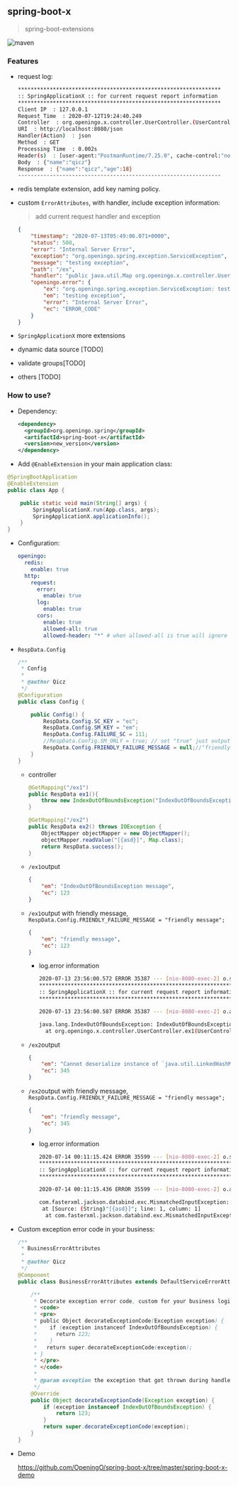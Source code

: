 ## spring-boot-x

> spring-boot-extensions

![maven](https://img.shields.io/maven-central/v/org.openingo.spring/spring-boot-x.svg)

### Features

- request log:

  ```bash
  ****************************************************************
  :: SpringApplicationX :: for current request report information 
  ****************************************************************
  Client IP  : 127.0.0.1 
  Request Time  : 2020-07-12T19:24:40.249 
  Controller  : org.openingo.x.controller.UserController.(UserController.java:1)
  URI  : http://localhost:8080/json 
  Handler(Action)  : json
  Method  : GET
  Processing Time  : 0.002s
  Header(s)  : [user-agent:"PostmanRuntime/7.25.0", cache-control:"no-cache", postman-token:"b29a0616-7e31-4150-b022-4bf3680bf771", host:"localhost:8080", accept-encoding:"gzip, deflate, br", connection:"keep-alive", content-length:"21", Content-Type:"application/json;charset=UTF-8"]
  Body  : {"name":"qicz"}
  Response  : {"name":"qicz","age":18}
  ----------------------------------------------------------------
  ```

- redis template extension, add key naming policy.

- custom `ErrorAttributes`, with handler, include exception information:

  > add current request handler and exception 

  ```json
  {
      "timestamp": "2020-07-13T05:49:06.071+0000",
      "status": 500,
      "error": "Internal Server Error",
      "exception": "org.openingo.spring.exception.ServiceException",
      "message": "testing exception",
      "path": "/ex",
      "handler": "public java.util.Map org.openingo.x.controller.UserController.ex()",
      "openingo.error": {
          "ex": "org.openingo.spring.exception.ServiceException: testing exception",
          "em": "testing exception",
          "error": "Internal Server Error",
          "ec": "ERROR_CODE"
      }
  }
  ```

- `SpringApplicationX` more extensions

- dynamic data source [TODO]

- validate groups[TODO]

- others [TODO]

### How to use?

- Dependency:

  ```xml
  <dependency>
    <groupId>org.openingo.spring</groupId>
    <artifactId>spring-boot-x</artifactId>
    <version>new_version</version>
  </dependency>
  ```

- Add `@EnableExtension` in your main application class:

```java
@SpringBootApplication
@EnableExtension
public class App {

    public static void main(String[] args) {
        SpringApplicationX.run(App.class, args);
        SpringApplicationX.applicationInfo();
    }
}
```

- Configuration:

  ```yml
  openingo:
    redis:
      enable: true
    http:
      request:
        error:
          enable: true
        log:
          enable: true
        cors:
          enable: true
          allowed-all: true
          allowed-header: "*" # when allowed-all is true will ignore
  ```

- `RespData.Config`

  ```java
  /**
   * Config
   *
   * @author Qicz
   */
  @Configuration
  public class Config {
  
      public Config() {
          RespData.Config.SC_KEY = "ec";
          RespData.Config.SM_KEY = "em";
          RespData.Config.FAILURE_SC = 111;
          //RespData.Config.SM_ONLY = true; // set "true" just output message
          RespData.Config.FRIENDLY_FAILURE_MESSAGE = null;//"friendly message";// set to "null" will using exception's message
      }
  }  
  ```

  - controller

    ```java
    @GetMapping("/ex1")
    public RespData ex1(){
        throw new IndexOutOfBoundsException("IndexOutOfBoundsException message");
    }
    
    @GetMapping("/ex2")
    public RespData ex2() throws IOException {
        ObjectMapper objectMapper = new ObjectMapper();
        objectMapper.readValue("[{asd}]", Map.class);
        return RespData.success();
    }
    ```

  - `/ex1`output

    ```json
    {
        "em": "IndexOutOfBoundsException message",
        "ec": 123
    }
    ```

  - `/ex1`output with friendly message, `RespData.Config.FRIENDLY_FAILURE_MESSAGE = "friendly message";`

    ```json
    {
        "em": "friendly message",
        "ec": 123
    }
    ```

    - log.error information

      ```bash
      2020-07-13 23:56:00.572 ERROR 35387 --- [nio-8080-exec-2] o.s.b.w.s.error.DefaultErrorAttributesX  : 
      ****************************************************************
      :: SpringApplicationX :: for current request report information 
      ****************************************************************
      
      2020-07-13 23:56:00.587 ERROR 35387 --- [nio-8080-exec-2] o.a.c.c.C.[.[.[/].[dispatcherServlet]    : Servlet.service() for servlet [dispatcherServlet] in context with path [] threw exception [Request processing failed; nested exception is java.lang.IndexOutOfBoundsException: IndexOutOfBoundsException message] with root cause
      
      java.lang.IndexOutOfBoundsException: IndexOutOfBoundsException message
      	at org.openingo.x.controller.UserController.ex1(UserController.java:97) ~[classes/:na]
      ```

  - `/ex2`output

    ```json
    {
        "em": "Cannot deserialize instance of `java.util.LinkedHashMap` out of START_ARRAY token\n at [Source: (String)\"[{asd}]\"; line: 1, column: 1]",
        "ec": 345
    }
    ```

  - `/ex2`output with friendly message, `RespData.Config.FRIENDLY_FAILURE_MESSAGE = "friendly message";`

    ```json
    {
        "em": "friendly message",
        "ec": 345
    }
    ```

    - log.error information

      ```bash
      2020-07-14 00:11:15.424 ERROR 35599 --- [nio-8080-exec-2] o.s.b.w.s.error.DefaultErrorAttributesX  : 
      ****************************************************************
      :: SpringApplicationX :: for current request report information 
      ****************************************************************
      
      2020-07-14 00:11:15.436 ERROR 35599 --- [nio-8080-exec-2] o.a.c.c.C.[.[.[/].[dispatcherServlet]    : Servlet.service() for servlet [dispatcherServlet] in context with path [] threw exception
      
      com.fasterxml.jackson.databind.exc.MismatchedInputException: Cannot deserialize instance of `java.util.LinkedHashMap` out of START_ARRAY token
       at [Source: (String)"[{asd}]"; line: 1, column: 1]
      	at com.fasterxml.jackson.databind.exc.MismatchedInputException.from(MismatchedInputException.java:63) ~[jackson-databind-2.9.9.3.jar:2.9.9.3]
      ```

- Custom exception error code in your business:

  ```java
  /**
   * BusinessErrorAttributes
   *
   * @author Qicz
   */
  @Component
  public class BusinessErrorAttributes extends DefaultServiceErrorAttributes {
  
      /**
       * Decorate exception error code, custom for your business logic.
       * <code>
       * <pre>
       * public Object decorateExceptionCode(Exception exception) {
       *    if (exception instanceof IndexOutOfBoundsException) {
       *      return 123;
       *    }
       *   return super.decorateExceptionCode(exception);
       * }
       * </pre>
       * </code>
       *
       * @param exception the exception that got thrown during handler execution
       */
      @Override
      public Object decorateExceptionCode(Exception exception) {
          if (exception instanceof IndexOutOfBoundsException) {
              return 123;
          }
          return super.decorateExceptionCode(exception);
      }
  }
  ```
  
- Demo

  https://github.com/OpeningO/spring-boot-x/tree/master/spring-boot-x-demo

